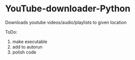 # YouTube-downloader-Python
Downloads youtube videos/audio/playlists to given location

ToDo:
1. make executable
2. add to autorun
3. polish code
